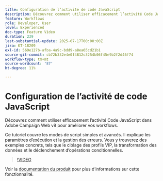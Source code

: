 ```yaml
---
title: Configuration de l’activité de code JavaScript
description: Découvrez comment utiliser efficacement l’activité Code JavaScript dans Adobe Campaign Web v8 pour améliorer vos workflows.
feature: Workflows
role: Developer, User
level: Experienced
doc-type: Feature Video
duration: 239
last-substantial-update: 2025-07-17T00:00:00Z
jira: KT-18209
exl-id: 569e127b-afba-4a9c-bdd9-a8ea65cd21b1
source-git-commit: cb72b332e4e0f4812c3254b06f45e9b2f2d46f74
workflow-type: tm+mt
source-wordcount: '87'
ht-degree: 11%

---
```


# Configuration de l’activité de code JavaScript

Découvrez comment utiliser efficacement l’activité Code JavaScript dans Adobe Campaign Web v8 pour améliorer vos workflows.

Ce tutoriel couvre les modes de script simples et avancés. Il explique les paramètres d’exécution et la gestion des erreurs. Vous y trouverez des exemples concrets, tels que le ciblage des profils VIP, la transformation des données et le déclenchement d’opérations conditionnelles.

>[!VIDEO](https://video.tv.adobe.com/v/3464918/?learn=on&enablevpops)

Voir la [documentation du produit](https://experienceleague.adobe.com/fr/docs/campaign-web/v8/wf/design-workflows/javascript-code) pour plus d’informations sur cette fonctionnalité.
